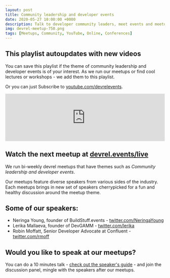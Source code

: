 ```yaml
---
layout: post
title: Community leadership and developer events
date: 2020-05-27 10:00:00 +0000
description: Talk to developer community leaders, meet events and meetups org teams, discuss tools and services
img: devrel-meetup-750.png
tags: [Meetups, Community, YouTube, Online, Conferences]
---
```


## This playlist autoupdates with new videos
You can save this playlist if the theme of community leadership and developer events is of your interest. As we run our meetups or find cool lectures or workshops - we add them to this playlist. 

Or you can just Subscribe to [youtube.com/devrelevents](https://www.youtube.com/devrelevents). 

<div class="embed-youtube">
<iframe width="100%" height="auto" src="https://www.youtube.com/embed/videoseries?list=PLOY5WvYhE7cssZr2SacCCekQhUUoUi7o9" frameborder="0" allow="accelerometer; autoplay; encrypted-media; gyroscope; picture-in-picture" allowfullscreen></iframe></div>

## Watch the next meetup at [devrel.events/live](https://devrel.events/live)

We run bi-weekly devrel meetups that have themes such as _Community leadership and developer events_. 

Our meetups feature diverse speakers from various sides of the industry. Each meetups brings in new set of speakers cherrypicked for a fun and healthy discussion around the meetup theme.

## Some of our speakers:
* Neringa Young, founder of BuildStuff.events - [twitter.com/NeringaYoung](https://twitter.com/NeringaYoung)
* Lerika Mallaeva, founder of DevGAMM - [twitter.com/lerika](https://twitter.com/lerika)
* Robin Moffatt, Senior Developer Advocate at Confluent - [twitter.com/rmoff](https://twitter.com/rmoff)

## Would you like to speak at our meetups?
You can do a 10 minutes talk - [check out the speaker's guide](https://devrel.events/speakers-guide/) - and join the discussion panel, mingle with the speakers after our meetups.